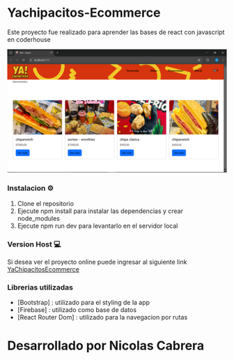 # Yachipacitos-Ecommerce
Este proyecto fue realizado para aprender las bases de react con javascript en coderhouse

![](/public/Captura%20de%20pantalla%20(55).png)

### Instalacion ⚙
1. Clone el repositorio
2. Ejecute npm install para instalar las dependencias y crear node_modules
3. Ejecute npm run dev para levantarlo en el servidor local

### Version Host 💻
Si desea ver el proyecto online puede ingresar al siguiente link [YaChipacitosEcommerce](https://ya-chipacitos-ecommerce.vercel.app/)

### Librerias utilizadas

- [Bootstrap] : utilizado para el styling de la app
- [Firebase] : utilizado como base de datos
- [React Router Dom] : utilizado para la navegacion por rutas

# Desarrollado por Nicolas Cabrera
